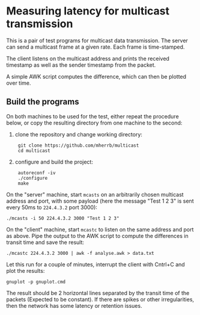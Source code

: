 # Measuring latency for multicast transmission 

This is a pair of test programs for multicast data transmission. 
The server can send a multicast frame at a given rate. Each frame is time-stamped. 

The client listens on the multicast address and prints the received timestamp as well as the sender timestamp from the packet.

A simple AWK script computes the difference, which can then be plotted over time. 


## Build the programs

On both machines to be used for the test, either repeat the procedure below, or copy the resulting directory from one machine to the second: 

1. clone the repository and change working directory:

        git clone https://github.com/mherrb/multicast
        cd multicast
	
1. configure and build the project:

        autoreconf -iv
	    ./configure
	    make
	

On the "server" machine, start `mcasts` on an arbitrarily chosen multicast address and port, with some payload (here the message "Test 1 2 3" is sent every 50ms to `224.4.3.2` port 3000):

    ./mcasts -i 50 224.4.3.2 3000 "Test 1 2 3"
	
On the "client" machine, start `mcastc` to listen on the same address and port as above. Pipe the output to the AWK script to compute the differences in transit time and save the result: 

    ./mcastc 224.4.3.2 3000 | awk -f analyse.awk > data.txt
	
Let this run for a couple of minutes, interrupt the client with Cntrl+C  and plot the results:

	gnuplot -p gnuplot.cmd

The result should be 2 horizontal lines separated by the transit time of the packets (Expected to be constant). If there are spikes or other irregularities, then the network has some latency or retention issues. 

 
	
